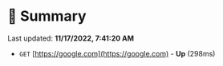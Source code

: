 # 📖 Summary
Last updated: **11/17/2022, 7:41:20 AM**

- `GET` [https://google.com](https://google.com) - **Up** (298ms)
